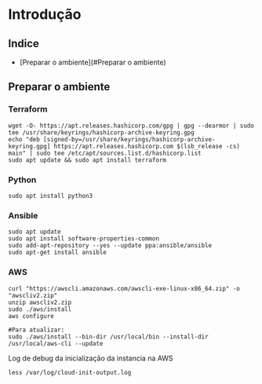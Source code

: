 # Introdução

## Indice
* [Preparar o ambiente](#Preparar o ambiente)

## Preparar o ambiente

### Terraform
```
wget -O- https://apt.releases.hashicorp.com/gpg | gpg --dearmor | sudo tee /usr/share/keyrings/hashicorp-archive-keyring.gpg 
echo "deb [signed-by=/usr/share/keyrings/hashicorp-archive-keyring.gpg] https://apt.releases.hashicorp.com $(lsb_release -cs) main" | sudo tee /etc/apt/sources.list.d/hashicorp.list
sudo apt update && sudo apt install terraform
```
### Python
```
sudo apt install python3
```
### Ansible
```
sudo apt update
sudo apt install software-properties-common
sudo add-apt-repository --yes --update ppa:ansible/ansible
sudo apt-get install ansible
```
### AWS
```
curl "https://awscli.amazonaws.com/awscli-exe-linux-x86_64.zip" -o "awscliv2.zip"
unzip awscliv2.zip
sudo ./aws/install
aws configure

#Para atualizar: 
sudo ./aws/install --bin-dir /usr/local/bin --install-dir /usr/local/aws-cli --update
```
Log de debug da inicialização da instancia na AWS
```
less /var/log/cloud-init-output.log
```
